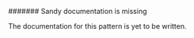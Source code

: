 <Note>

####### Sandy documentation is missing

The documentation for this pattern is yet to be written.

</Note>

